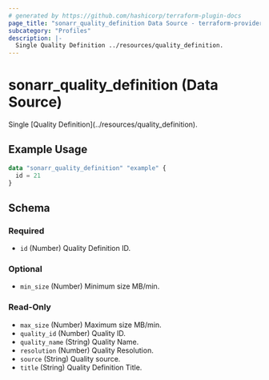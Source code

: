 ```yaml
---
# generated by https://github.com/hashicorp/terraform-plugin-docs
page_title: "sonarr_quality_definition Data Source - terraform-provider-sonarr"
subcategory: "Profiles"
description: |-
  Single Quality Definition ../resources/quality_definition.
---
```


# sonarr_quality_definition (Data Source)

<!-- subcategory:Profiles -->Single [Quality Definition](../resources/quality_definition).

## Example Usage

```terraform
data "sonarr_quality_definition" "example" {
  id = 21
}
```

<!-- schema generated by tfplugindocs -->
## Schema

### Required

- `id` (Number) Quality Definition ID.

### Optional

- `min_size` (Number) Minimum size MB/min.

### Read-Only

- `max_size` (Number) Maximum size MB/min.
- `quality_id` (Number) Quality ID.
- `quality_name` (String) Quality Name.
- `resolution` (Number) Quality Resolution.
- `source` (String) Quality source.
- `title` (String) Quality Definition Title.


